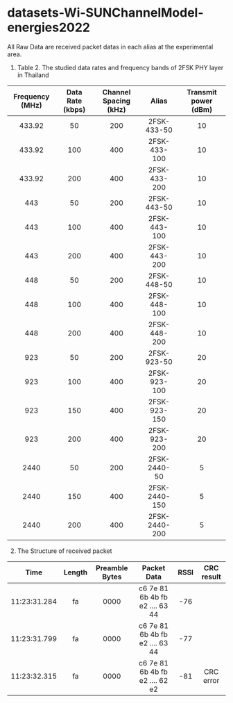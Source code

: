 # datasets-Wi-SUNChannelModel-energies2022

All Raw Data are received packet datas in each alias at the experimental area.
 
1. Table 2. The studied data rates and frequency bands of 2FSK PHY layer in Thailand

|Frequency (MHz)|Data Rate (kbps)|Channel Spacing (kHz)|   Alias     |Transmit power (dBm)|
|:---: |:---: |:---: |:---: |:---: |
|    433.92     |    50	        |   200 	              |2FSK-433-50  |	    10             |
|    433.92     |    100	       |   400 	              |2FSK-433-100 |	    10             |
|    433.92     |    200	       |   400 	              |2FSK-433-200 |	    10             |
|     443	      |    50	        |   200 	              |2FSK-443-50  |	    10             |
|     443	      |    100	       |   400 	              |2FSK-443-100 |	    10             |
|     443	      |    200	       |   400 	              |2FSK-443-200 |	    10             |  
|     448	      |    50	        |   200 	              |2FSK-448-50  |	    10             |
|     448	      |    100	       |   400 	              |2FSK-448-100 |	    10             |
|     448	      |    200	       |   400 	              |2FSK-448-200 |	    10             | 
|     923	      |    50	        |   200 	              |2FSK-923-50  |	    20             |
|     923	      |    100	       |   400 	              |2FSK-923-100 |	    20             | 
|     923	      |    150		      |   400 	              |2FSK-923-150 |	    20             |
|     923	      |    200	       |   400 	              |2FSK-923-200 |	    20             |  
|    2440	      |    50	        |   200 	              |2FSK-2440-50 |	    5              |
|    2440	      |    150	       |   400 	              |2FSK-2440-150|	    5              | 
|    2440	      |    200	       |   400 	              |2FSK-2440-200|	    5              | 
    
2. The Structure of received packet

|Time         | Length |Preamble Bytes | Packet Data                      | RSSI  | CRC result |
|:---: |:---: |:---: | :---: |:---: |:---: |
|11:23:31.284 | fa     | 0000          | c6 7e 81 6b 4b fb e2 .... 63 44  |  -76  |            |
|11:23:31.799 | fa     | 0000          | c6 7e 81 6b 4b fb e2 .... 63 44  |  -77  |            |
|11:23:32.315 | fa     | 0000          | c6 7e 81 6b 4b fb e2 .... 62 e2  |  -81  |  CRC error |

